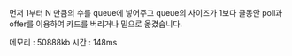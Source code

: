 먼저 1부터 N 만큼의 수를 queue에 넣어주고 queue의 사이즈가 1보다 클동안 poll과 offer를 이용하여 카드를 버리거나 밑으로 옮겼습니다. <br>

메모리 : 	50888kb 시간 : 148ms